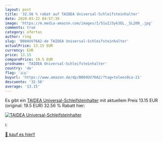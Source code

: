 ```yaml
---
layout: post
title: '32.56 % rabat auf TAIDEA Universal-Schleifsteinhalter'
date: 2020-03-22 04:57:39
image: 'https://m.media-amazon.com/images/I/51uIJ3yk3EL._SL200_.jpg'
comments: true
category: ofertas
author: ring
slug: 'B004UV76A2-de TAIDEA Universal-Schleifsteinhalter'
actualPrice: 13.15 EUR
currency: EUR
price: 13.15
comparePrice: 19.5 EUR
prodname: 'TAIDEA Universal-Schleifsteinhalter'
country: 'de'
flag: '🇩🇪'
buyurl: 'https://www.amazon.de/dp/B004UV76A2/?tag=tolees0ca-21'
descuento: '32.56'
average: '13.15'
---
```


Es gibt ein [TAIDEA Universal-Schleifsteinhalter](https://www.amazon.de/dp/B004UV76A2/?tag=tolees0ca-21) mit aktuellem Preis 13.15 EUR (original: 19.5 EUR) 32.56 % Rabatt hier:

[![TAIDEA Universal-Schleifsteinhalter](https://m.media-amazon.com/images/I/51uIJ3yk3EL._SL200_.jpg)](https://www.amazon.de/dp/B004UV76A2/?tag=tolees0ca-21)

ℹ️:


[🛒 kauf es hier!!](https://www.amazon.de/dp/B004UV76A2/?tag=tolees0ca-21)
